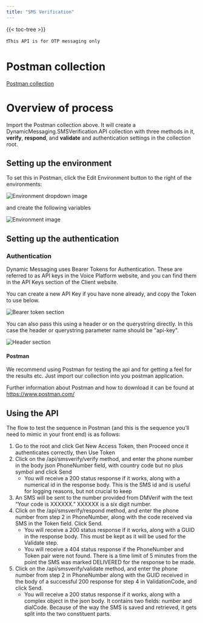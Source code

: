 ```yaml
---
title: "SMS Verification"
---
```


{{< toc-tree >}}


```
❗This API is for OTP messaging only
```

# Postman collection

[Postman collection](/files/dynamicmessaging.smsverification.api.postman_collection.json)

# Overview of process

Import the Postman collection above. It will create a DynamicMessaging.SMSVerification.API collection with three methods in it, **verify**, **respond**, and **validate** and authentication settings in the collection root.

## Setting up the environment

To set this in Postman, click the Edit Environment button to the right of the environments:

![Environment dropdown image](/img/smsverification-settingupenvironmentdropdown.png)

and create the following variables

![Environment image](/img/smsverification-settingupenvironment.png)

## Setting up the authentication

### Authentication

Dynamic Messaging uses Bearer Tokens for Authentication. These are referred to as API keys in the Voice Platform website, and you can find them in the API Keys section of the Client website.

You can create a new API Key if you have none already, and copy the Token to use below.

![Bearer token section](/img/bearertoken.png)

You can also pass this using a header or on the querystring directly. In this case the header or querystring parameter name should be "api-key".

![Header section](/img/headerapikey.png)

#### Postman

We recommend using Postman for testing the api and for getting a feel for the results etc. Just import our collection into you postman application.

Further information about Postman and how to download it can be found at https://www.postman.com/

## Using the API

The flow to test the sequence in Postman (and this is the sequence you’ll need to mimic in your front end) is as follows:

1. Go to the root and click Get New Access Token, then Proceed once it authenticates correctly, then Use Token
2. Click on the /api/smsverify/verify method, and enter the phone number in the body json PhoneNumber field, with country code but no plus symbol and click Send
     * You will receive a 200 status response if it works, along with a numerical id in the response body. This is the SMS id and is useful for logging reasons, but not crucial to keep
3. An SMS will be sent to the number provided from DMVerif with the text “Your code is XXXXXX.” XXXXXX is a six digit number.
4. Click on the /api/smsverify/respond method, and enter the phone number from step 2 in PhoneNumber, along with the code received via SMS in the Token field. Click Send.
     * You will receive a 200 status response if it works, along with a GUID in the response body. This must be kept as it will be used for the Validate step.
     * You will receive a 404 status response if the PhoneNumber and Token pair were not found. There is a time limit of 5 minutes from the point the SMS was marked DELIVERED for the response to be made.
5. Click on the /api/smsverify/validate method, and enter the phone number from step 2 in PhoneNumber along with the GUID received in the body of a successful 200 response for step 4 in ValidationCode, and click Send.
     * You will receive a 200 status response if it works, along with a complex object in the json body. It contains two fields: number and dialCode. Because of the way the SMS is saved and retrieved, it gets split into the two constituent parts.
